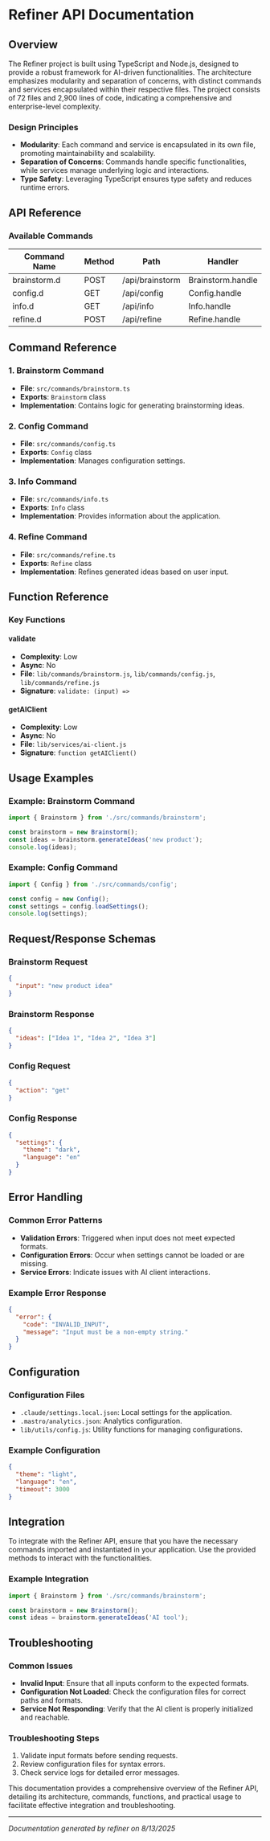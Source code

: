 <!---
This file was automatically generated by refiner
Generated on: 2025-08-13T06:02:59.345Z
Document type: api
Title: API Documentation

To prevent this file from being overwritten, add custom content
between the CUSTOM_START and CUSTOM_END markers below.
--->

# Refiner API Documentation

## Overview

The Refiner project is built using TypeScript and Node.js, designed to provide a robust framework for AI-driven functionalities. The architecture emphasizes modularity and separation of concerns, with distinct commands and services encapsulated within their respective files. The project consists of 72 files and 2,900 lines of code, indicating a comprehensive and enterprise-level complexity.

### Design Principles
- **Modularity**: Each command and service is encapsulated in its own file, promoting maintainability and scalability.
- **Separation of Concerns**: Commands handle specific functionalities, while services manage underlying logic and interactions.
- **Type Safety**: Leveraging TypeScript ensures type safety and reduces runtime errors.

## API Reference

### Available Commands

| Command Name   | Method | Path                   | Handler                      |
|----------------|--------|------------------------|------------------------------|
| brainstorm.d   | POST   | /api/brainstorm        | Brainstorm.handle            |
| config.d       | GET    | /api/config            | Config.handle                |
| info.d         | GET    | /api/info              | Info.handle                  |
| refine.d       | POST   | /api/refine            | Refine.handle                |

## Command Reference

### 1. Brainstorm Command
- **File**: `src/commands/brainstorm.ts`
- **Exports**: `Brainstorm` class
- **Implementation**: Contains logic for generating brainstorming ideas.

### 2. Config Command
- **File**: `src/commands/config.ts`
- **Exports**: `Config` class
- **Implementation**: Manages configuration settings.

### 3. Info Command
- **File**: `src/commands/info.ts`
- **Exports**: `Info` class
- **Implementation**: Provides information about the application.

### 4. Refine Command
- **File**: `src/commands/refine.ts`
- **Exports**: `Refine` class
- **Implementation**: Refines generated ideas based on user input.

## Function Reference

### Key Functions

#### validate
- **Complexity**: Low
- **Async**: No
- **File**: `lib/commands/brainstorm.js`, `lib/commands/config.js`, `lib/commands/refine.js`
- **Signature**: `validate: (input) =>`

#### getAIClient
- **Complexity**: Low
- **Async**: No
- **File**: `lib/services/ai-client.js`
- **Signature**: `function getAIClient()`

## Usage Examples

### Example: Brainstorm Command
```typescript
import { Brainstorm } from './src/commands/brainstorm';

const brainstorm = new Brainstorm();
const ideas = brainstorm.generateIdeas('new product');
console.log(ideas);
```

### Example: Config Command
```typescript
import { Config } from './src/commands/config';

const config = new Config();
const settings = config.loadSettings();
console.log(settings);
```

## Request/Response Schemas

### Brainstorm Request
```json
{
  "input": "new product idea"
}
```

### Brainstorm Response
```json
{
  "ideas": ["Idea 1", "Idea 2", "Idea 3"]
}
```

### Config Request
```json
{
  "action": "get"
}
```

### Config Response
```json
{
  "settings": {
    "theme": "dark",
    "language": "en"
  }
}
```

## Error Handling

### Common Error Patterns
- **Validation Errors**: Triggered when input does not meet expected formats.
- **Configuration Errors**: Occur when settings cannot be loaded or are missing.
- **Service Errors**: Indicate issues with AI client interactions.

### Example Error Response
```json
{
  "error": {
    "code": "INVALID_INPUT",
    "message": "Input must be a non-empty string."
  }
}
```

## Configuration

### Configuration Files
- `.claude/settings.local.json`: Local settings for the application.
- `.mastro/analytics.json`: Analytics configuration.
- `lib/utils/config.js`: Utility functions for managing configurations.

### Example Configuration
```json
{
  "theme": "light",
  "language": "en",
  "timeout": 3000
}
```

## Integration

To integrate with the Refiner API, ensure that you have the necessary commands imported and instantiated in your application. Use the provided methods to interact with the functionalities.

### Example Integration
```typescript
import { Brainstorm } from './src/commands/brainstorm';

const brainstorm = new Brainstorm();
const ideas = brainstorm.generateIdeas('AI tool');
```

## Troubleshooting

### Common Issues
- **Invalid Input**: Ensure that all inputs conform to the expected formats.
- **Configuration Not Loaded**: Check the configuration files for correct paths and formats.
- **Service Not Responding**: Verify that the AI client is properly initialized and reachable.

### Troubleshooting Steps
1. Validate input formats before sending requests.
2. Review configuration files for syntax errors.
3. Check service logs for detailed error messages.

This documentation provides a comprehensive overview of the Refiner API, detailing its architecture, commands, functions, and practical usage to facilitate effective integration and troubleshooting.

---

<!-- CUSTOM_START -->
<!-- Add your custom content here - it will be preserved during regeneration -->
<!-- CUSTOM_END -->

*Documentation generated by refiner on 8/13/2025*
